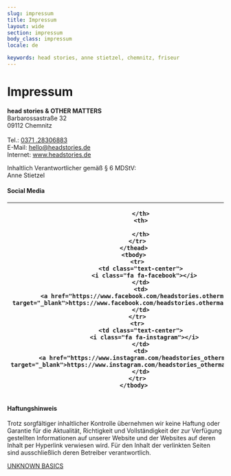 ```yaml
---
slug: impressum
title: Impressum
layout: wide
section: impressum
body_class: impressum
locale: de

keywords: head stories, anne stietzel, chemnitz, friseur
---
```

# Impressum

<p><b>head stories &amp; OTHER MATTERS</b><br>
  Barbarossastraße 32<br>
  09112 Chemnitz<br>
  <br>
  Tel.: <a href="tel:+4937128306883">0371 .28306883</a><br>
  E-Mail: <a href="mailto:hello@headstories.de">hello@headstories.de</a><br>
  Internet: <a href="http://www.headstories.de">www.headstories.de</a>
</p>
<p>
  Inhaltlich Verantwortlicher gemäß § 6 MDStV:<br>
  Anne Stietzel
</p>
<p>
  <h4>Social Media</h4>
  <table>
    <thead>
      <tr>
        <th width="50">

        </th>
        <th>

        </th>
      </tr>
    </thead>
    <tbody>
      <tr>
        <td class="text-center">
          <i class="fa fa-facebook"></i>
        </td>
        <td>
          <a href="https://www.facebook.com/headstories.othermatters" target="_blank">https://www.facebook.com/headstories.othermatters</a>
        </td>
      </tr>
      <tr>
        <td class="text-center">
          <i class="fa fa-instagram"></i>
        </td>
        <td>
          <a href="https://www.instagram.com/headstories_othermatters" target="_blank">https://www.instagram.com/headstories_othermatters</a>
        </td>
      </tr>
    </tbody>
  </table>
</p>
<p>
  <h4>Haftungshinweis</h4>
  Trotz sorgfältiger inhaltlicher Kontrolle übernehmen wir keine Haftung oder Garantie für die Aktualität, Richtigkeit und Vollständigkeit der zur Verfügung gestellten Informationen auf unserer Website und der Websites auf deren Inhalt per Hyperlink verwiesen wird. Für den Inhalt der verlinkten Seiten sind ausschließlich deren Betreiber verantwortlich.
</p>
<div id="b001">
  <a id="b002" href="https://creative.unknownbasics.com" data-widget-lang="de">UNKNOWN BASICS</a>
</div>
<script>!function(t,e,n){var c,i=t.getElementsByTagName(e)[0],r=/^http:/.test(t.location)?"http":"https";t.getElementById(n)||(c=t.createElement(e),c.id=n,c.src=r+"://creative.unknownbasics.com/imprint.js",i.parentNode.insertBefore(c,i))}(document,"script","b01");</script>
